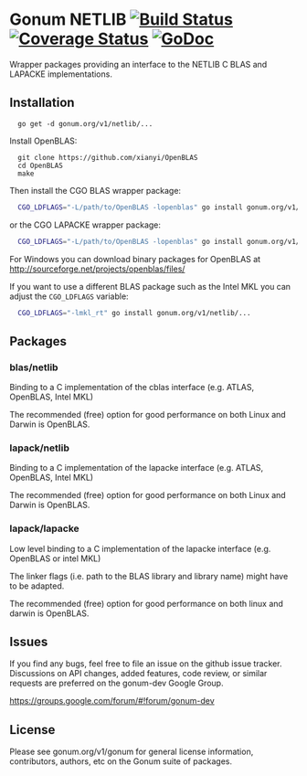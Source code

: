 Gonum NETLIB  [![Build Status](https://travis-ci.org/gonum/netlib.svg?branch=master)](https://travis-ci.org/gonum/netlib)  [![Coverage Status](https://coveralls.io/repos/gonum/netlib/badge.svg?branch=master&service=github)](https://coveralls.io/github/gonum/netlib?branch=master) [![GoDoc](https://godoc.org/gonum.org/v1/netlib?status.svg)](https://godoc.org/gonum.org/v1/netlib)
======

Wrapper packages providing an interface to the NETLIB C BLAS and LAPACKE implementations.

## Installation

```
  go get -d gonum.org/v1/netlib/...
```


Install OpenBLAS:
```
  git clone https://github.com/xianyi/OpenBLAS
  cd OpenBLAS
  make
```

Then install the CGO BLAS wrapper package:
```sh
  CGO_LDFLAGS="-L/path/to/OpenBLAS -lopenblas" go install gonum.org/v1/netlib/blas/netlib
```
or the CGO LAPACKE wrapper package:
```sh
  CGO_LDFLAGS="-L/path/to/OpenBLAS -lopenblas" go install gonum.org/v1/netlib/lapack/netlib
```

For Windows you can download binary packages for OpenBLAS at
http://sourceforge.net/projects/openblas/files/

If you want to use a different BLAS package such as the Intel MKL you can
adjust the `CGO_LDFLAGS` variable:
```sh
  CGO_LDFLAGS="-lmkl_rt" go install gonum.org/v1/netlib/...
```

## Packages

### blas/netlib

Binding to a C implementation of the cblas interface (e.g. ATLAS, OpenBLAS, Intel MKL)

The recommended (free) option for good performance on both Linux and Darwin is OpenBLAS.

### lapack/netlib

Binding to a C implementation of the lapacke interface (e.g. ATLAS, OpenBLAS, Intel MKL)

The recommended (free) option for good performance on both Linux and Darwin is OpenBLAS.

### lapack/lapacke

Low level binding to a C implementation of the lapacke interface (e.g. OpenBLAS or intel MKL)

The linker flags (i.e. path to the BLAS library and library name) might have to be adapted.

The recommended (free) option for good performance on both linux and darwin is OpenBLAS.

## Issues

If you find any bugs, feel free to file an issue on the github issue tracker. Discussions on API changes, added features, code review, or similar requests are preferred on the gonum-dev Google Group.

https://groups.google.com/forum/#!forum/gonum-dev

## License

Please see gonum.org/v1/gonum for general license information, contributors, authors, etc on the Gonum suite of packages.

